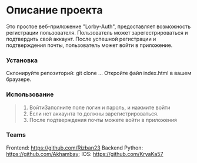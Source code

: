 # Описание проекта
Это   простое веб-приложение "Lorby-Auth", предоставляет  возможность регистрации пользователя. Пользователь может зарегестрироваться и подтвердить свой аккаунт. После успешной регистрации и подтверждения почты, пользователь может войти в приложение.

### Установка
Склонируйте репозиторий: git clone ... Откройте файл index.html в вашем браузере.

### Использование

> 1. ВойтиЗаполните поле логин и пароль, и нажмите войти
> 2. Если нет аккаунта то должны зарегистрироваться.
> 3. После подтверждения почты можете войти в приложения

### Teams
Frontend: https://github.com/Rizban23
Backend Python: https://github.com/Akhambay;
IOS: https://github.com/KryaKa57